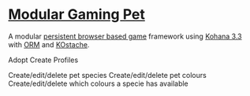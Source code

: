 # [Modular Gaming Pet](http://www.modulargaming.com)

A modular [persistent browser based game](http://www.pbbg.org) framework using [Kohana 3.3](https://github.com/kohana/core) with [ORM](https://github.com/kohana/orm) and [KOstache](https://github.com/zombor/KOstache).

Adopt
Create
Profiles

Create/edit/delete pet species
Create/edit/delete pet colours
Create/edit/delete which colours a specie has available
